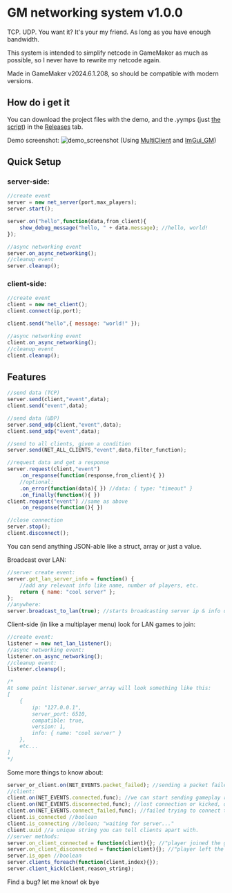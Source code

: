 # GM networking system v1.0.0

TCP. UDP. You want it? It's your my friend. As long as you have enough bandwidth.

This system is intended to simplify netcode in GameMaker as much as possible, so I never have to rewrite my netcode again. 

Made in GameMaker v2024.6.1.208, so should be compatible with modern versions.

## How do i get it

You can download the project files with the demo, and the .yymps (just [the script](https://github.com/Antidissmist/gm_networking_system/blob/main/scripts/scr_networking_system/scr_networking_system.gml)) in the [Releases](https://github.com/Antidissmist/gm_networking_system/releases) tab.

Demo screenshot:
![demo_screenshot](https://github.com/user-attachments/assets/f9f5cbd4-5e8c-44af-9440-b22104347adf)
(Using [MultiClient](https://github.com/tabularelf/MultiClient) and [ImGui_GM](https://github.com/nommiin/ImGui_GM))

## Quick Setup

### server-side:
```js
//create event
server = new net_server(port,max_players);
server.start();

server.on("hello",function(data,from_client){
    show_debug_message("hello, " + data.message); //hello, world!
});

//async networking event
server.on_async_networking();
//cleanup event
server.cleanup();
```

### client-side:
```js
//create event
client = new net_client();
client.connect(ip,port);

client.send("hello",{ message: "world!" });

//async networking event
client.on_async_networking();
//cleanup event
client.cleanup();
```

## Features


```js
//send data (TCP)
server.send(client,"event",data);
client.send("event",data);

//send data (UDP)
server.send_udp(client,"event",data);
client.send_udp("event",data);

//send to all clients, given a condition
server.send(NET_ALL_CLIENTS,"event",data,filter_function);

//request data and get a response
server.request(client,"event")
    .on_response(function(response,from_client){ })
    //optional:
    .on_error(function(data){ }) //data: { type: "timeout" }
    .on_finally(function(){ })
client.request("event") //same as above
    .on_response(function(){ })

//close connection
server.stop();
client.disconnect();
```
You can send anything JSON-able like a struct, array or just a value.

Broadcast over LAN:
```js
//server create event:
server.get_lan_server_info = function() {
    //add any relevant info like name, number of players, etc.
    return { name: "cool server" };
};
//anywhere:
server.broadcast_to_lan(true); //starts broadcasting server ip & info over LAN
```
Client-side (in like a multiplayer menu) look for LAN games to join:
```js
//create event:
listener = new net_lan_listener();
//async networking event:
listener.on_async_networking();
//cleanup event:
listener.cleanup();

/*
At some point listener.server_array will look something like this:
[
    {
        ip: "127.0.0.1",
        server_port: 6510,
        compatible: true,
        version: 1,
        info: { name: "cool server" }
    },
    etc...
]
*/
```
Some more things to know about:
```js
server_or_client.on(NET_EVENTS.packet_failed); //sending a packet failed multiple times, maybe quit to menu
//client:
client.on(NET_EVENTS.connected,func); //we can start sending gameplay related stuff
client.on(NET_EVENTS.disconnected,func); //lost connection or kicked, quit to menu
client.on(NET_EVENTS.connect_failed,func); //failed trying to connect to server, quit to menu?
client.is_connected //boolean
client.is_connecting //bolean; "waiting for server..."
client.uuid //a unique string you can tell clients apart with.
//server methods:
server.on_client_connected = function(client){}; //"player joined the game!"
server.on_client_disconnected = function(client){}; //"player left the game!"
server.is_open //boolean
server.clients_foreach(function(client,index){});
server.client_kick(client,reason_string);
```


Find a bug? let me know! ok bye

